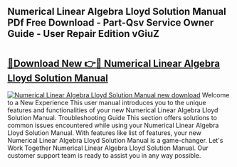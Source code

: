## Numerical Linear Algebra Lloyd Solution Manual PDf Free Download - Part-Qsv Service Owner Guide - User Repair Edition vGiuZ

# <h2><a href="http://bc63061.oget.top/?id=Numerical+Linear+Algebra+Lloyd+Solution+Manual">🔗Download New 👉🔴 Numerical Linear Algebra Lloyd Solution Manual</a></h2>

[![Numerical Linear Algebra Lloyd Solution Manual new download](https://i.imgur.com/5g1atiW.png)](http://bc63061.oget.top/?id=Numerical+Linear+Algebra+Lloyd+Solution+Manual)
Welcome to a New Experience This user manual introduces you to the unique features and functionalities of your new Numerical Linear Algebra Lloyd Solution Manual. Troubleshooting Guide This section offers solutions to common issues encountered while using your Numerical Linear Algebra Lloyd Solution Manual. With features like list of features, your new Numerical Linear Algebra Lloyd Solution Manual is a game-changer. Let's Work Together Numerical Linear Algebra Lloyd Solution Manual. Our customer support team is ready to assist you in any way possible.
